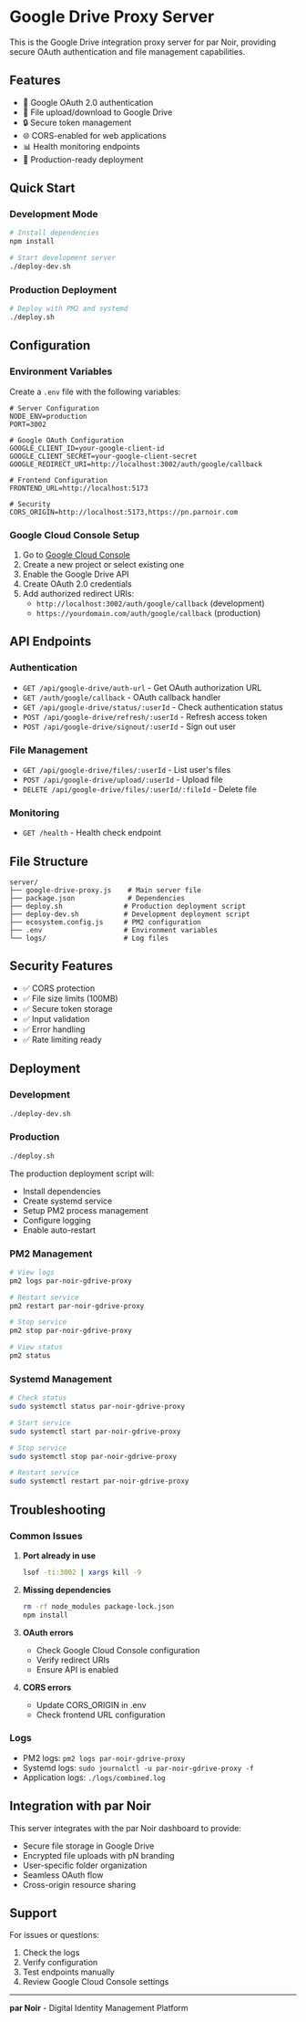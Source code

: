 # Google Drive Proxy Server

This is the Google Drive integration proxy server for par Noir, providing secure OAuth authentication and file management capabilities.

## Features

- 🔐 Google OAuth 2.0 authentication
- 📁 File upload/download to Google Drive
- 🔒 Secure token management
- 🌐 CORS-enabled for web applications
- 📊 Health monitoring endpoints
- 🚀 Production-ready deployment

## Quick Start

### Development Mode

```bash
# Install dependencies
npm install

# Start development server
./deploy-dev.sh
```

### Production Deployment

```bash
# Deploy with PM2 and systemd
./deploy.sh
```

## Configuration

### Environment Variables

Create a `.env` file with the following variables:

```env
# Server Configuration
NODE_ENV=production
PORT=3002

# Google OAuth Configuration
GOOGLE_CLIENT_ID=your-google-client-id
GOOGLE_CLIENT_SECRET=your-google-client-secret
GOOGLE_REDIRECT_URI=http://localhost:3002/auth/google/callback

# Frontend Configuration
FRONTEND_URL=http://localhost:5173

# Security
CORS_ORIGIN=http://localhost:5173,https://pn.parnoir.com
```

### Google Cloud Console Setup

1. Go to [Google Cloud Console](https://console.cloud.google.com/)
2. Create a new project or select existing one
3. Enable the Google Drive API
4. Create OAuth 2.0 credentials
5. Add authorized redirect URIs:
   - `http://localhost:3002/auth/google/callback` (development)
   - `https://yourdomain.com/auth/google/callback` (production)

## API Endpoints

### Authentication

- `GET /api/google-drive/auth-url` - Get OAuth authorization URL
- `GET /auth/google/callback` - OAuth callback handler
- `GET /api/google-drive/status/:userId` - Check authentication status
- `POST /api/google-drive/refresh/:userId` - Refresh access token
- `POST /api/google-drive/signout/:userId` - Sign out user

### File Management

- `GET /api/google-drive/files/:userId` - List user's files
- `POST /api/google-drive/upload/:userId` - Upload file
- `DELETE /api/google-drive/files/:userId/:fileId` - Delete file

### Monitoring

- `GET /health` - Health check endpoint

## File Structure

```
server/
├── google-drive-proxy.js    # Main server file
├── package.json             # Dependencies
├── deploy.sh               # Production deployment script
├── deploy-dev.sh           # Development deployment script
├── ecosystem.config.js     # PM2 configuration
├── .env                    # Environment variables
└── logs/                   # Log files
```

## Security Features

- ✅ CORS protection
- ✅ File size limits (100MB)
- ✅ Secure token storage
- ✅ Input validation
- ✅ Error handling
- ✅ Rate limiting ready

## Deployment

### Development

```bash
./deploy-dev.sh
```

### Production

```bash
./deploy.sh
```

The production deployment script will:
- Install dependencies
- Create systemd service
- Setup PM2 process management
- Configure logging
- Enable auto-restart

### PM2 Management

```bash
# View logs
pm2 logs par-noir-gdrive-proxy

# Restart service
pm2 restart par-noir-gdrive-proxy

# Stop service
pm2 stop par-noir-gdrive-proxy

# View status
pm2 status
```

### Systemd Management

```bash
# Check status
sudo systemctl status par-noir-gdrive-proxy

# Start service
sudo systemctl start par-noir-gdrive-proxy

# Stop service
sudo systemctl stop par-noir-gdrive-proxy

# Restart service
sudo systemctl restart par-noir-gdrive-proxy
```

## Troubleshooting

### Common Issues

1. **Port already in use**
   ```bash
   lsof -ti:3002 | xargs kill -9
   ```

2. **Missing dependencies**
   ```bash
   rm -rf node_modules package-lock.json
   npm install
   ```

3. **OAuth errors**
   - Check Google Cloud Console configuration
   - Verify redirect URIs
   - Ensure API is enabled

4. **CORS errors**
   - Update CORS_ORIGIN in .env
   - Check frontend URL configuration

### Logs

- PM2 logs: `pm2 logs par-noir-gdrive-proxy`
- Systemd logs: `sudo journalctl -u par-noir-gdrive-proxy -f`
- Application logs: `./logs/combined.log`

## Integration with par Noir

This server integrates with the par Noir dashboard to provide:

- Secure file storage in Google Drive
- Encrypted file uploads with pN branding
- User-specific folder organization
- Seamless OAuth flow
- Cross-origin resource sharing

## Support

For issues or questions:
1. Check the logs
2. Verify configuration
3. Test endpoints manually
4. Review Google Cloud Console settings

---

**par Noir** - Digital Identity Management Platform
